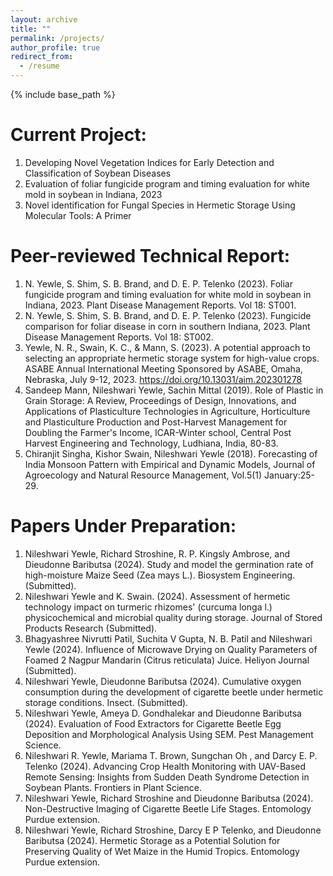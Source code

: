 ```yaml
---
layout: archive
title: ""
permalink: /projects/
author_profile: true
redirect_from:
  - /resume
---
```


{% include base_path %}

# Current Project:
1.	Developing Novel Vegetation Indices for Early Detection and Classification of Soybean Diseases   
2.	Evaluation of foliar fungicide program and timing evaluation for white mold in soybean in Indiana, 2023 
3.	Novel identification for Fungal Species in Hermetic Storage Using Molecular Tools: A Primer

# Peer-reviewed Technical Report:
1.	N. Yewle, S. Shim, S. B. Brand, and D. E. P. Telenko (2023). Foliar fungicide program and timing evaluation for white mold in soybean in Indiana, 2023. Plant Disease Management Reports. Vol 18: ST001.
2.	N. Yewle, S. Shim, S. B. Brand, and D. E. P. Telenko (2023). Fungicide comparison for foliar disease in corn in southern Indiana, 2023. Plant Disease Management Reports. Vol 18: ST002.
3.	Yewle, N. R., Swain, K. C., & Mann, S. (2023). A potential approach to selecting an appropriate hermetic storage system for high-value crops. ASABE Annual International Meeting Sponsored by ASABE, Omaha, Nebraska, July 9-12, 2023. https://doi.org/10.13031/aim.202301278
4.	Sandeep Mann, Nileshwari Yewle, Sachin Mittal (2019). Role of Plastic in Grain Storage: A Review, Proceedings of Design, Innovations, and Applications of Plasticulture Technologies in Agriculture, Horticulture and Plasticulture Production and Post-Harvest Management for Doubling the Farmer's Income, ICAR-Winter school, Central Post Harvest Engineering and Technology, Ludhiana, India, 80-83.
5.	Chiranjit Singha, Kishor Swain, Nileshwari Yewle (2018). Forecasting of India Monsoon Pattern with Empirical and Dynamic Models, Journal of Agroecology and Natural Resource Management, Vol.5(1) January:25-29.

# Papers Under Preparation:
1.	Nileshwari Yewle, Richard Stroshine, R. P. Kingsly Ambrose, and Dieudonne Baributsa (2024). Study and model the germination rate of high-moisture Maize Seed (Zea mays L.). Biosystem Engineering. (Submitted).
2.	Nileshwari Yewle and K. Swain. (2024). Assessment of hermetic technology impact on turmeric rhizomes' (curcuma longa l.) physicochemical and microbial quality during storage. Journal of Stored Products Research (Submitted).
3.	Bhagyashree Nivrutti Patil, Suchita V Gupta, N. B. Patil and Nileshwari Yewle (2024). Influence of Microwave Drying on Quality Parameters of Foamed 2 Nagpur Mandarin (Citrus reticulata) Juice. Heliyon Journal (Submitted).
4.	Nileshwari Yewle, Dieudonne Baributsa (2024). Cumulative oxygen consumption during the development of cigarette beetle under hermetic storage conditions. Insect. (Submitted).
5.	Nileshwari Yewle, Ameya D. Gondhalekar and Dieudonne Baributsa (2024). Evaluation of Food Extractors for Cigarette Beetle Egg Deposition and Morphological Analysis Using SEM. Pest Management Science.
6.	Nileshwari R. Yewle, Mariama T. Brown, Sungchan Oh , and Darcy E. P. Telenko (2024). Advancing Crop Health Monitoring with UAV-Based Remote Sensing: Insights from Sudden Death Syndrome Detection in Soybean Plants. Frontiers in Plant Science. 
7.	Nileshwari Yewle, Richard Stroshine and Dieudonne Baributsa (2024). Non-Destructive Imaging of Cigarette Beetle Life Stages. Entomology Purdue extension. 
8.	Nileshwari Yewle, Richard Stroshine, Darcy E P Telenko, and Dieudonne Baributsa (2024). Hermetic Storage as a Potential Solution for Preserving Quality of Wet Maize in the Humid Tropics. Entomology Purdue extension.


